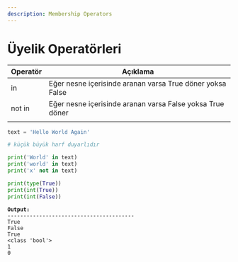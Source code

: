 ```yaml
---
description: Membership Operators
---
```


# Üyelik Operatörleri

| Operatör | Açıklama                                                   |
| -------- | ---------------------------------------------------------- |
| in       | Eğer nesne içerisinde aranan varsa True  döner yoksa False |
| not in   | Eğer nesne içerisinde aranan  varsa False yoksa True döner |
|          |                                                            |

```python
text = 'Hello World Again'

# küçük büyük harf duyarlıdır

print('World' in text)
print('world' in text)
print('x' not in text)

print(type(True))
print(int(True))
print(int(False))
```

<pre><code><strong>Output:
</strong>----------------------------------------
True
False
True
&#x3C;class 'bool'>
1
0</code></pre>
